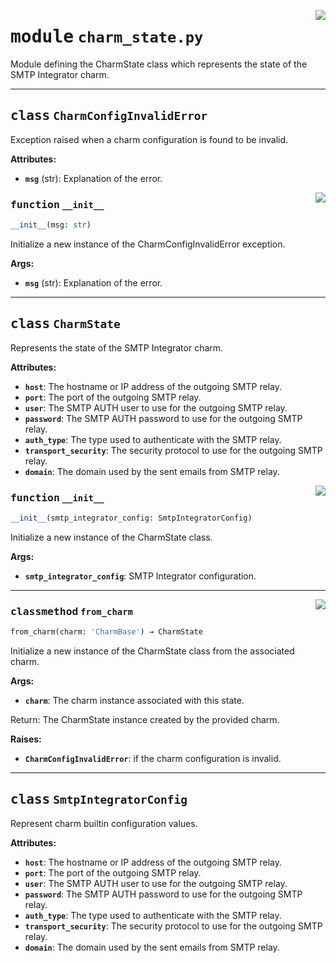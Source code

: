 <!-- markdownlint-disable -->

<a href="../src/charm_state.py#L0"><img align="right" style="float:right;" src="https://img.shields.io/badge/-source-cccccc?style=flat-square"></a>

# <kbd>module</kbd> `charm_state.py`
Module defining the CharmState class which represents the state of the SMTP Integrator charm. 



---

## <kbd>class</kbd> `CharmConfigInvalidError`
Exception raised when a charm configuration is found to be invalid. 



**Attributes:**
 
 - <b>`msg`</b> (str):  Explanation of the error. 

<a href="../src/charm_state.py#L46"><img align="right" style="float:right;" src="https://img.shields.io/badge/-source-cccccc?style=flat-square"></a>

### <kbd>function</kbd> `__init__`

```python
__init__(msg: str)
```

Initialize a new instance of the CharmConfigInvalidError exception. 



**Args:**
 
 - <b>`msg`</b> (str):  Explanation of the error. 





---

## <kbd>class</kbd> `CharmState`
Represents the state of the SMTP Integrator charm. 



**Attributes:**
 
 - <b>`host`</b>:  The hostname or IP address of the outgoing SMTP relay. 
 - <b>`port`</b>:  The port of the outgoing SMTP relay. 
 - <b>`user`</b>:  The SMTP AUTH user to use for the outgoing SMTP relay. 
 - <b>`password`</b>:  The SMTP AUTH password to use for the outgoing SMTP relay. 
 - <b>`auth_type`</b>:  The type used to authenticate with the SMTP relay. 
 - <b>`transport_security`</b>:  The security protocol to use for the outgoing SMTP relay. 
 - <b>`domain`</b>:  The domain used by the sent emails from SMTP relay. 

<a href="../src/charm_state.py#L77"><img align="right" style="float:right;" src="https://img.shields.io/badge/-source-cccccc?style=flat-square"></a>

### <kbd>function</kbd> `__init__`

```python
__init__(smtp_integrator_config: SmtpIntegratorConfig)
```

Initialize a new instance of the CharmState class. 



**Args:**
 
 - <b>`smtp_integrator_config`</b>:  SMTP Integrator configuration. 




---

<a href="../src/charm_state.py#L91"><img align="right" style="float:right;" src="https://img.shields.io/badge/-source-cccccc?style=flat-square"></a>

### <kbd>classmethod</kbd> `from_charm`

```python
from_charm(charm: 'CharmBase') → CharmState
```

Initialize a new instance of the CharmState class from the associated charm. 



**Args:**
 
 - <b>`charm`</b>:  The charm instance associated with this state. 

Return: The CharmState instance created by the provided charm. 



**Raises:**
 
 - <b>`CharmConfigInvalidError`</b>:  if the charm configuration is invalid. 


---

## <kbd>class</kbd> `SmtpIntegratorConfig`
Represent charm builtin configuration values. 



**Attributes:**
 
 - <b>`host`</b>:  The hostname or IP address of the outgoing SMTP relay. 
 - <b>`port`</b>:  The port of the outgoing SMTP relay. 
 - <b>`user`</b>:  The SMTP AUTH user to use for the outgoing SMTP relay. 
 - <b>`password`</b>:  The SMTP AUTH password to use for the outgoing SMTP relay. 
 - <b>`auth_type`</b>:  The type used to authenticate with the SMTP relay. 
 - <b>`transport_security`</b>:  The security protocol to use for the outgoing SMTP relay. 
 - <b>`domain`</b>:  The domain used by the sent emails from SMTP relay. 





